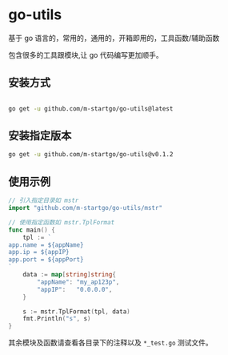 # go-utils

基于 go 语言的，常用的，通用的，开箱即用的，工具函数/辅助函数

包含很多的工具跟模块,让 go 代码编写更加顺手。

## 安装方式

```bash

go get -u github.com/m-startgo/go-utils@latest

```

## 安装指定版本

```bash
go get -u github.com/m-startgo/go-utils@v0.1.2
```

## 使用示例

```go
// 引入指定目录如 mstr
import "github.com/m-startgo/go-utils/mstr"

// 使用指定函数如 mstr.TplFormat
func main() {
	tpl := `
app.name = ${appName}
app.ip = ${appIP}
app.port = ${appPort}
`
	data := map[string]string{
		"appName": "my_ap123p",
		"appIP":   "0.0.0.0",
	}

	s := mstr.TplFormat(tpl, data)
	fmt.Println("s", s)
}
```

其余模块及函数请查看各目录下的注释以及 `*_test.go` 测试文件。
